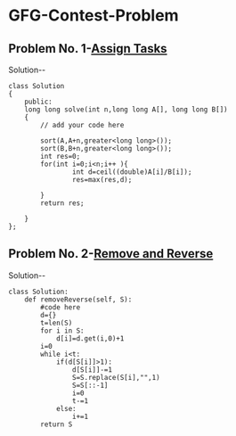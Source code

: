# GFG-Contest-Problem

## Problem No. 1-[Assign Tasks](https://practice.geeksforgeeks.org/contest/gfg-hiring-mts-internship/problems/#)

Solution--
```
class Solution
{
    public:
    long long solve(int n,long long A[], long long B[])
    {
        // add your code here
        
        sort(A,A+n,greater<long long>());
        sort(B,B+n,greater<long long>());
        int res=0;
        for(int i=0;i<n;i++ ){
                int d=ceil((double)A[i]/B[i]);
                res=max(res,d);
                
        }
        return res;
       
    }
};
```

## Problem No. 2-[Remove and Reverse](https://practice.geeksforgeeks.org/contest/gfg-hiring-mts-internship/problems/#)

Solution--
```
class Solution:
    def removeReverse(self, S): 
        #code here
        d={}
        t=len(S)
        for i in S:
            d[i]=d.get(i,0)+1
        i=0
        while i<t:
            if(d[S[i]]>1):
                d[S[i]]-=1
                S=S.replace(S[i],"",1)
                S=S[::-1]
                i=0
                t-=1
            else:
                i+=1
        return S
```
